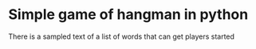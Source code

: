 # Simple game of hangman in python
There is a sampled text of a list of words that can get players started
